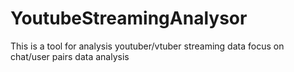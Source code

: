 # YoutubeStreamingAnalysor
This is a tool for analysis youtuber/vtuber streaming data
focus on chat/user pairs data analysis
